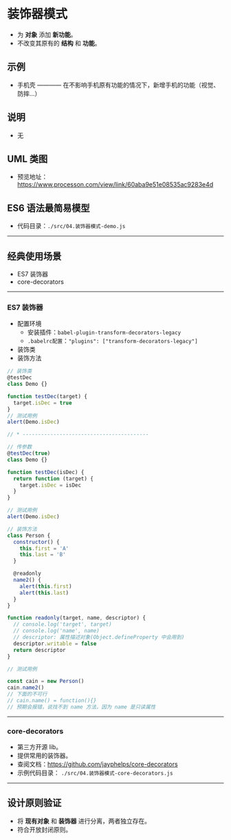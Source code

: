 # 装饰器模式

- 为 **对象** 添加 **新功能**。
- 不改变其原有的 **结构** 和 **功能**。

## 示例

- 手机壳 ———— 在不影响手机原有功能的情况下，新增手机的功能（视觉、防摔...）

## 说明

- 无

## UML 类图

- 预览地址：https://www.processon.com/view/link/60aba9e51e08535ac9283e4d

## ES6 语法最简易模型

- 代码目录：`./src/04.装饰器模式-demo.js`

---

## 经典使用场景

- ES7 装饰器
- core-decorators

---

### ES7 装饰器

- 配置环境
  - 安装插件：`babel-plugin-transform-decorators-legacy`
  - `.babelrc配置`：`"plugins": ["transform-decorators-legacy"]`
- 装饰类
- 装饰方法

```js
// 装饰类
@testDec
class Demo {}

function testDec(target) {
  target.isDec = true
}
// 测试用例
alert(Demo.isDec)

// * -----------------------------------------

// 传参数
@testDec(true)
class Demo {}

function testDec(isDec) {
  return function (target) {
    target.isDec = isDec
  }
}

// 测试用例
alert(Demo.isDec)
```

```js
// 装饰方法
class Person {
  constructor() {
    this.first = 'A'
    this.last = 'B'
  }

  @readonly
  name2() {
    alert(this.first)
    alert(this.last)
  }
}

function readonly(target, name, descriptor) {
  // console.log('target', target)
  // console.log('name', name)
  // descriptor: 属性描述对象(Object.defineProperty 中会用到)
  descriptor.writable = false
  return descriptor
}

// 测试用例

const cain = new Person()
cain.name2()
// 下面的不可行
// cain.name() = function(){}
// 预期会报错，说找不到 name 方法，因为 name 是只读属性
```

---

### core-decorators

- 第三方开源 lib。
- 提供常用的装饰器。
- 查阅文档：https://github.com/jayphelps/core-decorators
- 示例代码目录： `./src/04.装饰器模式-core-decorators.js`

---

## 设计原则验证

- 将 **现有对象** 和 **装饰器** 进行分离，两者独立存在。
- 符合开放封闭原则。
